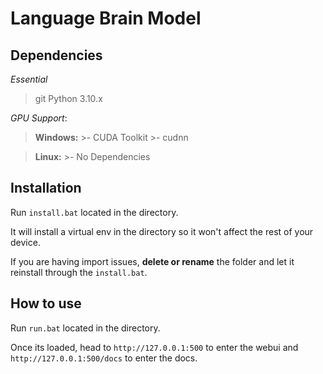 
# Language Brain Model

## Dependencies

*Essential*
> git
> Python 3.10.x

*GPU Support*:
> **Windows:**
	>- CUDA Toolkit
	>- cudnn

> **Linux:**
	>- No Dependencies

## Installation

Run `install.bat` located in the directory.

It will install a virtual env in the directory so it won't affect the rest of your device.

If you are having import issues, **delete or rename** the folder and let it reinstall through the `install.bat`.

## How to use

Run `run.bat` located in the directory.

Once its loaded, head to `http://127.0.0.1:500` to enter the webui and `http://127.0.0.1:500/docs` to enter the docs.
